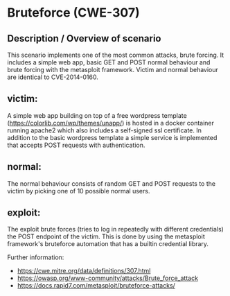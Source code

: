 # Bruteforce (CWE-307)

## Description / Overview of scenario
This scenario implements one of the most common attacks, brute forcing. It includes a simple web app, basic GET and POST normal behaviour and brute forcing with the metasploit framework. Victim and normal behaviour are identical to CVE-2014-0160.

## victim:
A simple web app building on top of a free wordpress template (https://colorlib.com/wp/themes/unapp/) is hosted in a docker container running apache2 which also includes a self-signed ssl certificate. In addition to the basic wordpress template a simple service is implemented that accepts POST requests with authentication.

## normal:
The normal behaviour consists of random GET and POST requests to the victim by picking one of 10 possible normal users. 

## exploit:
The exploit brute forces (tries to log in repeatedly with different credentials) the POST endpoint of the victim. This is done by using the metasploit framework's bruteforce automation that has a builtin credential library.

Further information:
* https://cwe.mitre.org/data/definitions/307.html
* https://owasp.org/www-community/attacks/Brute_force_attack
* https://docs.rapid7.com/metasploit/bruteforce-attacks/
